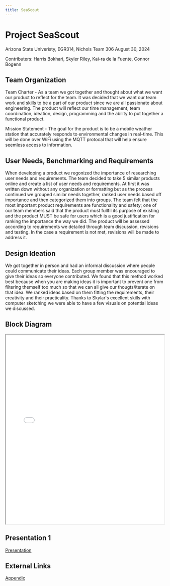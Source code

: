 ```yaml
---
title: SeaScout
---
```

# Project SeaScout
Arizona State Univeristy, EGR314, Nichols
Team 306
August 30, 2024

Contributers:
Harris Bokhari,
Skyler Riley,
Kai-ra de la Fuente,
Connor Bogenn

##  Team Organization

Team Charter - As a team we got together and thought about what we want our product to reflect for the team. It was decided that we want our team work and skills to be a part of our product since we are all passionate about engineering. The product will reflect our time management, team coordination, ideation, design, programming and the ability to put together a functional product.

Mission Statement - The goal for the product is to be a mobile weather station that accurately responds to environmental changes in real-time. This will be done over WiFi using the MQTT protocal that will help ensure seemless access to information.

## User Needs, Benchmarking and Requirements

When developing a product we regonized the importance of researching user needs and requirements. The team decided to take 5 similar products online and create a list of user needs and requirements. At first it was written down without any organization or formatting but as the process continued we grouped similar needs together, ranked user needs based off importance and then categorized them into groups. The team felt that the most important product requirements are functionality and safety; one of our team members said that the product must fullfil its purpose of existing and the product MUST be safe for users which is a good justification for ranking the importance the way we did. The product will be assessed according to requirements we detailed through team discussion, revisions and testing. In the case a requirement is not met, revisions will be made to address it.

## Design Ideation

We got together in person and had an informal discussion where people could communicate their ideas. Each group member was encouraged to give their ideas so everyone contributed. We found that this method worked best because when you are making ideas it is important to prevent one from filtering themself too much so that we can all give our thougts/iterate on that idea. We ranked ideas based on them fitting the requirements, their creativity and their practicality. Thanks to Skylar's excellent skills with computer sketching we were able to have a few visuals on potential ideas we discussed. 

## Block Diagram
<iframe src="docs/Block_Diagram.pdf" width="100%" height="600px">
    This browser does not support PDFs. Please download the PDF to view it: <a href="docs/Block_Diagram.pdf">Download PDF</a>
</iframe>


## Presentation 1
[Presentation](./presentation.md)

## External Links
[Appendix](./appendix.md)
